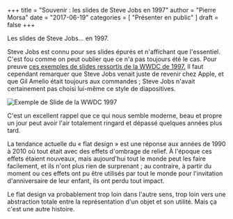 +++
title      = "Souvenir : les slides de Steve Jobs en 1997"
author     = "Pierre Morsa"
date       = "2017-06-19"
categories = [ "Présenter en public" ]
draft      = false
+++

Les slides de Steve Jobs... en 1997.

Steve Jobs est connu pour ses slides épurés et n'affichant que l'essentiel. C'est fou comme on peut oublier que ce n'a pas toujours été le cas. Pour preuve [ces exemples de slides ressortis de la WWDC de 1997.](http://bslabs.net/2017/06/01/wwdc-1997/) Il faut cependant remarquer que Steve Jobs venait juste de revenir chez Apple, et que Gil Amelio était toujours aux commandes ; Steve Jobs n'avait certainement pas choisi lui-même ce style de diapositives.

![Exemple de Slide de la WWDC 1997](/pictures/2017/06/1997-wwdc-slide.jpg)

C'est un excellent rappel que ce qui nous semble moderne, beau et propre un jour peut avoir l'air totalement ringard et dépassé quelques années plus tard. 

La tendance actuelle du « flat design » est une réponse aux années de 1990 à 2010 où tout était avec des effets d'ombrage de relief. À l'époque ces effets étaient nouveaux, mais aujourd'hui tout le monde peut les faire facilement, et ils n'ont plus rien de surprenant ; au contraire, à partir du moment ou ces effets ont pu être utilisés par tout le monde pour l'invitation d'anniversaire de leur enfant, ils ont perdu tout impact. 

Le flat design va probablement trop loin dans l'autre sens, trop loin vers une abstraction totale entre la représentation d'un objet et son utilité. Mais ça c'est une autre histoire.
